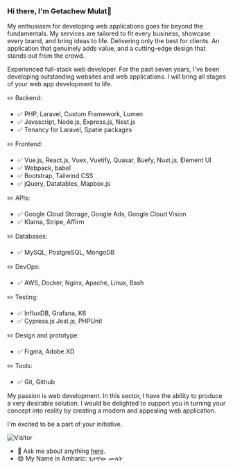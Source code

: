 ### Hi there, I'm Getachew Mulat👋 
My enthusiasm for developing web applications goes far beyond the fundamentals. My services are tailored to fit every business, showcase every brand, and bring ideas to life. Delivering only the best for clients. An application that genuinely adds value, and a cutting-edge design that stands out from the crowd.

Experienced full-stack web developer. For the past seven years, I've been developing outstanding websites and web applications. I will bring all stages of your web app development to life.

✏️ Backend:
- ✅ PHP, Laravel, Custom Framework, Lumen
- ✅ Javascript, Node.js, Express.js, Nest.js
- ✅ Tenancy for Laravel, Spatie packages

✏️ Frontend:
- ✅ Vue.js, React.js, Vuex, Vuetify, Quasar, Buefy, Nuxt.js, Element UI
- ✅ Webpack, babel
- ✅ Bootstrap, Tailwind CSS
- ✅ jQuery, Datatables, Mapbox.js

✏️ APIs:
- ✅ Google Cloud Storage,  Google Ads,  Google Cloud Vision
- ✅ Klarna, Stripe, Affirm

✏️ Databases:
- ✅ MySQL, PostgreSQL, MongoDB

✏️ DevOps:
- ✅ AWS, Docker, Nginx, Apache, Linux, Bash

✏️ Testing:
- ✅ InfluxDB, Grafana, K6
- ✅ Cypress.js Jest.js, PHPUnit

✏️ Design and prototype:
- ✅ Figma, Adobe XD

✏️ Tools:
- ✅ Git, Github


My passion is web development. In this sector, I have the ability to produce a very desirable solution. I would be delighted to support you in turning your concept into reality by creating a modern and appealing web application.

I'm excited to be a part of your initiative.

![Visitor](https://visitor-badge.laobi.icu/badge?page_id=gech4me)

- 💬 Ask me about anything [here](https://getachewmulat.com).
- 😄 My Name in Amharic: ጌታቸው ሙላት 


